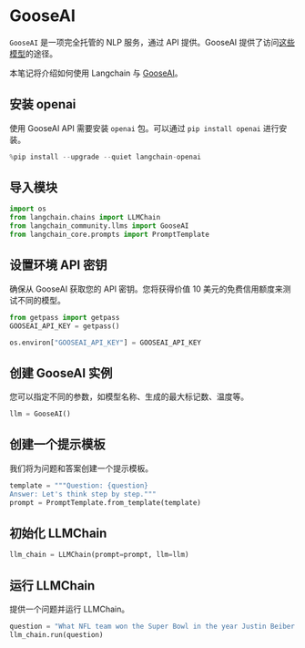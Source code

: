 # GooseAI

`GooseAI` 是一项完全托管的 NLP 服务，通过 API 提供。GooseAI 提供了访问[这些模型](https://goose.ai/docs/models)的途径。

本笔记将介绍如何使用 Langchain 与 [GooseAI](https://goose.ai/)。

## 安装 openai

使用 GooseAI API 需要安装 `openai` 包。可以通过 `pip install openai` 进行安装。

```python
%pip install --upgrade --quiet langchain-openai
```

## 导入模块

```python
import os
from langchain.chains import LLMChain
from langchain_community.llms import GooseAI
from langchain_core.prompts import PromptTemplate
```

## 设置环境 API 密钥

确保从 GooseAI 获取您的 API 密钥。您将获得价值 10 美元的免费信用额度来测试不同的模型。

```python
from getpass import getpass
GOOSEAI_API_KEY = getpass()
```

```python
os.environ["GOOSEAI_API_KEY"] = GOOSEAI_API_KEY
```

## 创建 GooseAI 实例

您可以指定不同的参数，如模型名称、生成的最大标记数、温度等。

```python
llm = GooseAI()
```

## 创建一个提示模板

我们将为问题和答案创建一个提示模板。

```python
template = """Question: {question}
Answer: Let's think step by step."""
prompt = PromptTemplate.from_template(template)
```

## 初始化 LLMChain

```python
llm_chain = LLMChain(prompt=prompt, llm=llm)
```

## 运行 LLMChain

提供一个问题并运行 LLMChain。

```python
question = "What NFL team won the Super Bowl in the year Justin Beiber was born?"
llm_chain.run(question)
```